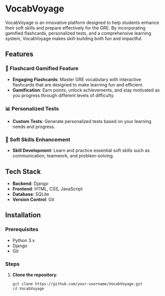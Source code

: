 # VocabVoyage

VocabVoyage is an innovative platform designed to help students enhance their soft skills and prepare effectively for the GRE. By incorporating gamified flashcards, personalized tests, and a comprehensive learning system, VocabVoyage makes skill-building both fun and impactful.

## Features

### 🎯 Flashcard Gamified Feature
- **Engaging Flashcards**: Master GRE vocabulary with interactive flashcards that are designed to make learning fun and efficient.
- **Gamification**: Earn points, unlock achievements, and stay motivated as you progress through different levels of difficulty.

### 📊 Personalized Tests
- **Custom Tests**: Generate personalized tests based on your learning needs and progress.

### 🌱 Soft Skills Enhancement
- **Skill Development**: Learn and practice essential soft skills such as communication, teamwork, and problem-solving.

## Tech Stack

- **Backend**: Django
- **Frontend**: HTML, CSS, JavaScript
- **Database**: SQLite 
- **Version Control**: Git

## Installation

### Prerequisites
- Python 3.x
- Django
- Git

### Steps
1. **Clone the repository**:
   ```bash
   git clone https://github.com/your-username/VocabVoyage.git
   cd VocabVoyage
